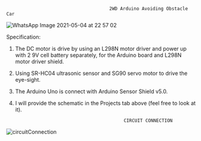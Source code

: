                                           2WD Arduino Avoiding Obstacle Car
                                                          
![WhatsApp Image 2021-05-04 at 22 57 02](https://user-images.githubusercontent.com/61658325/119260864-5910d380-bc07-11eb-98ae-d3c963ff5d08.jpeg)




Specification:

1) The DC motor is drive by using an L298N motor driver and power up with 2 9V cell battery separately, for the Arduino board and L298N motor driver shield.

2) Using SR-HC04 ultrasonic sensor and SG90 servo motor to drive the eye-sight. 

3) The Arduino Uno is connect with Arduino Sensor Shield v5.0.

4) I will provide the schematic in the Projects tab above (feel free to look at it).

                                               CIRCUIT CONNECTION
                                                    
![circuitConnection](https://user-images.githubusercontent.com/61658325/119263268-f58ba380-bc10-11eb-8ff5-1a5f9eea473e.jpg)





